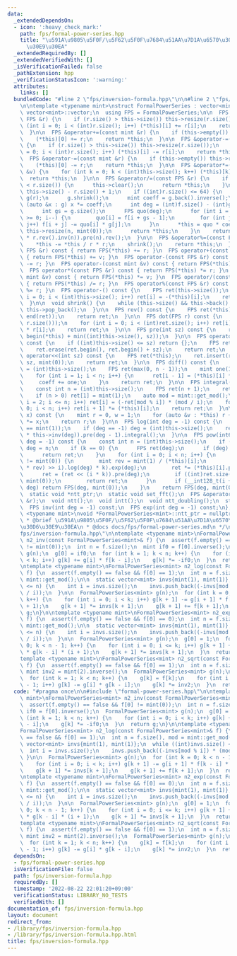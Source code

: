 ```yaml
---
data:
  _extendedDependsOn:
  - icon: ':heavy_check_mark:'
    path: fps/formal-power-series.hpp
    title: "\u591A\u9805\u5F0F/\u5F62\u5F0F\u7684\u51AA\u7D1A\u6570\u30E9\u30A4\u30D6\
      \u30E9\u30EA"
  _extendedRequiredBy: []
  _extendedVerifiedWith: []
  _isVerificationFailed: false
  _pathExtension: hpp
  _verificationStatusIcon: ':warning:'
  attributes:
    links: []
  bundledCode: "#line 2 \"fps/inversion-formula.hpp\"\n\n#line 2 \"fps/formal-power-series.hpp\"\
    \n\ntemplate <typename mint>\nstruct FormalPowerSeries : vector<mint> {\n  using\
    \ vector<mint>::vector;\n  using FPS = FormalPowerSeries;\n\n  FPS &operator+=(const\
    \ FPS &r) {\n    if (r.size() > this->size()) this->resize(r.size());\n    for\
    \ (int i = 0; i < (int)r.size(); i++) (*this)[i] += r[i];\n    return *this;\n\
    \  }\n\n  FPS &operator+=(const mint &r) {\n    if (this->empty()) this->resize(1);\n\
    \    (*this)[0] += r;\n    return *this;\n  }\n\n  FPS &operator-=(const FPS &r)\
    \ {\n    if (r.size() > this->size()) this->resize(r.size());\n    for (int i\
    \ = 0; i < (int)r.size(); i++) (*this)[i] -= r[i];\n    return *this;\n  }\n\n\
    \  FPS &operator-=(const mint &r) {\n    if (this->empty()) this->resize(1);\n\
    \    (*this)[0] -= r;\n    return *this;\n  }\n\n  FPS &operator*=(const mint\
    \ &v) {\n    for (int k = 0; k < (int)this->size(); k++) (*this)[k] *= v;\n  \
    \  return *this;\n  }\n\n  FPS &operator/=(const FPS &r) {\n    if (this->size()\
    \ < r.size()) {\n      this->clear();\n      return *this;\n    }\n    int n =\
    \ this->size() - r.size() + 1;\n    if ((int)r.size() <= 64) {\n      FPS f(*this),\
    \ g(r);\n      g.shrink();\n      mint coeff = g.back().inverse();\n      for\
    \ (auto &x : g) x *= coeff;\n      int deg = (int)f.size() - (int)g.size() + 1;\n\
    \      int gs = g.size();\n      FPS quo(deg);\n      for (int i = deg - 1; i\
    \ >= 0; i--) {\n        quo[i] = f[i + gs - 1];\n        for (int j = 0; j < gs;\
    \ j++) f[i + j] -= quo[i] * g[j];\n      }\n      *this = quo * coeff;\n     \
    \ this->resize(n, mint(0));\n      return *this;\n    }\n    return *this = ((*this).rev().pre(n)\
    \ * r.rev().inv(n)).pre(n).rev();\n  }\n\n  FPS &operator%=(const FPS &r) {\n\
    \    *this -= *this / r * r;\n    shrink();\n    return *this;\n  }\n\n  FPS operator+(const\
    \ FPS &r) const { return FPS(*this) += r; }\n  FPS operator+(const mint &v) const\
    \ { return FPS(*this) += v; }\n  FPS operator-(const FPS &r) const { return FPS(*this)\
    \ -= r; }\n  FPS operator-(const mint &v) const { return FPS(*this) -= v; }\n\
    \  FPS operator*(const FPS &r) const { return FPS(*this) *= r; }\n  FPS operator*(const\
    \ mint &v) const { return FPS(*this) *= v; }\n  FPS operator/(const FPS &r) const\
    \ { return FPS(*this) /= r; }\n  FPS operator%(const FPS &r) const { return FPS(*this)\
    \ %= r; }\n  FPS operator-() const {\n    FPS ret(this->size());\n    for (int\
    \ i = 0; i < (int)this->size(); i++) ret[i] = -(*this)[i];\n    return ret;\n\
    \  }\n\n  void shrink() {\n    while (this->size() && this->back() == mint(0))\
    \ this->pop_back();\n  }\n\n  FPS rev() const {\n    FPS ret(*this);\n    reverse(begin(ret),\
    \ end(ret));\n    return ret;\n  }\n\n  FPS dot(FPS r) const {\n    FPS ret(min(this->size(),\
    \ r.size()));\n    for (int i = 0; i < (int)ret.size(); i++) ret[i] = (*this)[i]\
    \ * r[i];\n    return ret;\n  }\n\n  FPS pre(int sz) const {\n    return FPS(begin(*this),\
    \ begin(*this) + min((int)this->size(), sz));\n  }\n\n  FPS operator>>(int sz)\
    \ const {\n    if ((int)this->size() <= sz) return {};\n    FPS ret(*this);\n\
    \    ret.erase(ret.begin(), ret.begin() + sz);\n    return ret;\n  }\n\n  FPS\
    \ operator<<(int sz) const {\n    FPS ret(*this);\n    ret.insert(ret.begin(),\
    \ sz, mint(0));\n    return ret;\n  }\n\n  FPS diff() const {\n    const int n\
    \ = (int)this->size();\n    FPS ret(max(0, n - 1));\n    mint one(1), coeff(1);\n\
    \    for (int i = 1; i < n; i++) {\n      ret[i - 1] = (*this)[i] * coeff;\n \
    \     coeff += one;\n    }\n    return ret;\n  }\n\n  FPS integral() const {\n\
    \    const int n = (int)this->size();\n    FPS ret(n + 1);\n    ret[0] = mint(0);\n\
    \    if (n > 0) ret[1] = mint(1);\n    auto mod = mint::get_mod();\n    for (int\
    \ i = 2; i <= n; i++) ret[i] = (-ret[mod % i]) * (mod / i);\n    for (int i =\
    \ 0; i < n; i++) ret[i + 1] *= (*this)[i];\n    return ret;\n  }\n\n  mint eval(mint\
    \ x) const {\n    mint r = 0, w = 1;\n    for (auto &v : *this) r += w * v, w\
    \ *= x;\n    return r;\n  }\n\n  FPS log(int deg = -1) const {\n    assert((*this)[0]\
    \ == mint(1));\n    if (deg == -1) deg = (int)this->size();\n    return (this->diff()\
    \ * this->inv(deg)).pre(deg - 1).integral();\n  }\n\n  FPS pow(int64_t k, int\
    \ deg = -1) const {\n    const int n = (int)this->size();\n    if (deg == -1)\
    \ deg = n;\n    if (k == 0) {\n      FPS ret(deg);\n      if (deg) ret[0] = 1;\n\
    \      return ret;\n    }\n    for (int i = 0; i < n; i++) {\n      if ((*this)[i]\
    \ != mint(0)) {\n        mint rev = mint(1) / (*this)[i];\n        FPS ret = (((*this\
    \ * rev) >> i).log(deg) * k).exp(deg);\n        ret *= (*this)[i].pow(k);\n  \
    \      ret = (ret << (i * k)).pre(deg);\n        if ((int)ret.size() < deg) ret.resize(deg,\
    \ mint(0));\n        return ret;\n      }\n      if (__int128_t(i + 1) * k >=\
    \ deg) return FPS(deg, mint(0));\n    }\n    return FPS(deg, mint(0));\n  }\n\n\
    \  static void *ntt_ptr;\n  static void set_fft();\n  FPS &operator*=(const FPS\
    \ &r);\n  void ntt();\n  void intt();\n  void ntt_doubling();\n  static int ntt_pr();\n\
    \  FPS inv(int deg = -1) const;\n  FPS exp(int deg = -1) const;\n};\ntemplate\
    \ <typename mint>\nvoid *FormalPowerSeries<mint>::ntt_ptr = nullptr;\n\n/**\n\
    \ * @brief \u591A\u9805\u5F0F/\u5F62\u5F0F\u7684\u51AA\u7D1A\u6570\u30E9\u30A4\
    \u30D6\u30E9\u30EA\n * @docs docs/fps/formal-power-series.md\n */\n#line 4 \"\
    fps/inversion-formula.hpp\"\n\ntemplate <typename mint>\nFormalPowerSeries<mint>\
    \ n2_inv(const FormalPowerSeries<mint>& f) {\n  assert(f.empty() == false && f[0]\
    \ != mint(0));\n  int n = f.size();\n  mint if0 = f[0].inverse();\n  FormalPowerSeries<mint>\
    \ g(n);\n  g[0] = if0;\n  for (int k = 1; k < n; k++) {\n    for (int i = 0; i\
    \ < k; i++) g[k] += g[i] * f[k - i];\n    g[k] *= -if0;\n  }\n  return g;\n}\n\
    \ntemplate <typename mint>\nFormalPowerSeries<mint> n2_log(const FormalPowerSeries<mint>&\
    \ f) {\n  assert(f.empty() == false && f[0] == 1);\n  int n = f.size(), mod =\
    \ mint::get_mod();\n\n  static vector<mint> invs{mint(1), mint(1)};\n  while ((int)invs.size()\
    \ <= n) {\n    int i = invs.size();\n    invs.push_back((-invs[mod % i]) * (mod\
    \ / i));\n  }\n\n  FormalPowerSeries<mint> g(n);\n  for (int k = 0; k < n - 1;\
    \ k++) {\n    for (int i = 0; i < k; i++) g[k + 1] -= g[i + 1] * f[k - i] * (i\
    \ + 1);\n    g[k + 1] *= invs[k + 1];\n    g[k + 1] += f[k + 1];\n  }\n  return\
    \ g;\n}\n\ntemplate <typename mint>\nFormalPowerSeries<mint> n2_exp(const FormalPowerSeries<mint>&\
    \ f) {\n  assert(f.empty() == false && f[0] == 0);\n  int n = f.size(), mod =\
    \ mint::get_mod();\n\n  static vector<mint> invs{mint(1), mint(1)};\n  while ((int)invs.size()\
    \ <= n) {\n    int i = invs.size();\n    invs.push_back((-invs[mod % i]) * (mod\
    \ / i));\n  }\n\n  FormalPowerSeries<mint> g(n);\n  g[0] = 1;\n  for (int k =\
    \ 0; k < n - 1; k++) {\n    for (int i = 0; i <= k; i++) g[k + 1] += f[i + 1]\
    \ * g[k - i] * (i + 1);\n    g[k + 1] *= invs[k + 1];\n  }\n  return g;\n}\n\n\
    template <typename mint>\nFormalPowerSeries<mint> n2_sqrt(const FormalPowerSeries<mint>&\
    \ f) {\n  assert(f.empty() == false && f[0] == 1);\n  int n = f.size();\n  static\
    \ mint inv2 = mint(2).inverse();\n  FormalPowerSeries<mint> g(n);\n  g[0] = 1;\n\
    \  for (int k = 1; k < n; k++) {\n    g[k] = f[k];\n    for (int i = 1; i <= k\
    \ - 1; i++) g[k] -= g[i] * g[k - i];\n    g[k] *= inv2;\n  }\n  return g;\n}\n"
  code: "#pragma once\n\n#include \"formal-power-series.hpp\"\n\ntemplate <typename\
    \ mint>\nFormalPowerSeries<mint> n2_inv(const FormalPowerSeries<mint>& f) {\n\
    \  assert(f.empty() == false && f[0] != mint(0));\n  int n = f.size();\n  mint\
    \ if0 = f[0].inverse();\n  FormalPowerSeries<mint> g(n);\n  g[0] = if0;\n  for\
    \ (int k = 1; k < n; k++) {\n    for (int i = 0; i < k; i++) g[k] += g[i] * f[k\
    \ - i];\n    g[k] *= -if0;\n  }\n  return g;\n}\n\ntemplate <typename mint>\n\
    FormalPowerSeries<mint> n2_log(const FormalPowerSeries<mint>& f) {\n  assert(f.empty()\
    \ == false && f[0] == 1);\n  int n = f.size(), mod = mint::get_mod();\n\n  static\
    \ vector<mint> invs{mint(1), mint(1)};\n  while ((int)invs.size() <= n) {\n  \
    \  int i = invs.size();\n    invs.push_back((-invs[mod % i]) * (mod / i));\n \
    \ }\n\n  FormalPowerSeries<mint> g(n);\n  for (int k = 0; k < n - 1; k++) {\n\
    \    for (int i = 0; i < k; i++) g[k + 1] -= g[i + 1] * f[k - i] * (i + 1);\n\
    \    g[k + 1] *= invs[k + 1];\n    g[k + 1] += f[k + 1];\n  }\n  return g;\n}\n\
    \ntemplate <typename mint>\nFormalPowerSeries<mint> n2_exp(const FormalPowerSeries<mint>&\
    \ f) {\n  assert(f.empty() == false && f[0] == 0);\n  int n = f.size(), mod =\
    \ mint::get_mod();\n\n  static vector<mint> invs{mint(1), mint(1)};\n  while ((int)invs.size()\
    \ <= n) {\n    int i = invs.size();\n    invs.push_back((-invs[mod % i]) * (mod\
    \ / i));\n  }\n\n  FormalPowerSeries<mint> g(n);\n  g[0] = 1;\n  for (int k =\
    \ 0; k < n - 1; k++) {\n    for (int i = 0; i <= k; i++) g[k + 1] += f[i + 1]\
    \ * g[k - i] * (i + 1);\n    g[k + 1] *= invs[k + 1];\n  }\n  return g;\n}\n\n\
    template <typename mint>\nFormalPowerSeries<mint> n2_sqrt(const FormalPowerSeries<mint>&\
    \ f) {\n  assert(f.empty() == false && f[0] == 1);\n  int n = f.size();\n  static\
    \ mint inv2 = mint(2).inverse();\n  FormalPowerSeries<mint> g(n);\n  g[0] = 1;\n\
    \  for (int k = 1; k < n; k++) {\n    g[k] = f[k];\n    for (int i = 1; i <= k\
    \ - 1; i++) g[k] -= g[i] * g[k - i];\n    g[k] *= inv2;\n  }\n  return g;\n}\n"
  dependsOn:
  - fps/formal-power-series.hpp
  isVerificationFile: false
  path: fps/inversion-formula.hpp
  requiredBy: []
  timestamp: '2022-08-22 22:01:20+09:00'
  verificationStatus: LIBRARY_NO_TESTS
  verifiedWith: []
documentation_of: fps/inversion-formula.hpp
layout: document
redirect_from:
- /library/fps/inversion-formula.hpp
- /library/fps/inversion-formula.hpp.html
title: fps/inversion-formula.hpp
---
```

